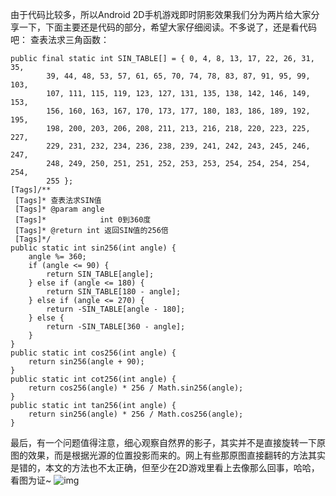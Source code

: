 由于代码比较多，所以Android 2D手机游戏即时阴影效果我们分为两片给大家分享一下，下面主要还是代码的部分，希望大家仔细阅读。不多说了，还是看代码吧：
查表法求三角函数：
```  
public final static int SIN_TABLE[] = { 0, 4, 8, 13, 17, 22, 26, 31, 35,
		39, 44, 48, 53, 57, 61, 65, 70, 74, 78, 83, 87, 91, 95, 99, 103,
		107, 111, 115, 119, 123, 127, 131, 135, 138, 142, 146, 149, 153,
		156, 160, 163, 167, 170, 173, 177, 180, 183, 186, 189, 192, 195,
		198, 200, 203, 206, 208, 211, 213, 216, 218, 220, 223, 225, 227,
		229, 231, 232, 234, 236, 238, 239, 241, 242, 243, 245, 246, 247,
		248, 249, 250, 251, 251, 252, 253, 253, 254, 254, 254, 254, 254,
		255 };
[Tags]/**
 [Tags]* 查表法求SIN值
 [Tags]* @param angle
 [Tags]*            int 0到360度
 [Tags]* @return int 返回SIN值的256倍
 [Tags]*/
public static int sin256(int angle) {
	angle %= 360;
	if (angle <= 90) {
		return SIN_TABLE[angle];
	} else if (angle <= 180) {
		return SIN_TABLE[180 - angle];
	} else if (angle <= 270) {
		return -SIN_TABLE[angle - 180];
	} else {
		return -SIN_TABLE[360 - angle];
	}
}
public static int cos256(int angle) {
	return sin256(angle + 90);
}
public static int cot256(int angle) {
	return cos256(angle) * 256 / Math.sin256(angle);
}
public static int tan256(int angle) {
	return sin256(angle) * 256 / Math.cos256(angle);
}
```
最后，有一个问题值得注意，细心观察自然界的影子，其实并不是直接旋转一下原图的效果，而是根据光源的位置投影而来的。网上有些那原图直接翻转的方法其实是错的，本文的方法也不太正确，但至少在2D游戏里看上去像那么回事，哈哈，看图为证~
![img](P)  